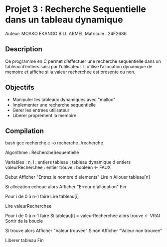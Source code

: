 # Projet 3 : Recherche Sequentielle dans un tableau dynamique

 Auteur: MOAKO EKANGO BILL ARMEL 
 Matricule : 24F2686
 
## Description
Ce programme en C permet d’effectuer une recherche sequentielle dans un tableau d’entiers saisi par l’utilisateur. Il utilise l’allocation dynamique de memoire et affiche si la valeur recherchee est presente ou non.

##  Objectifs
- Manipuler les tableaux dynamiques avec "malloc"
- Implementer une recherche sequentielle
- Gerer les entrees utilisateur
- Liberer proprement la memoire

## Compilation
bash
gcc recherche.c -o recherche
./recherche


Algorithme : RechercheSequentielle

Variables :
  n, i : entiers
  tableau : tableau dynamique d'entiers
  valeurRecherchee : entier
  trouve : booleen ← FAUX

Debut
  Afficher "Entrez le nombre d'elements"
  Lire n
  Allouer tableau[n]

  Si allocation echoue alors
    Afficher "Erreur d'allocation"
    Fin

  Pour i de 0 à n-1 faire
    Lire tableau[i]

  Lire valeurRecherchee

  Pour i de 0 à n-1 faire
    Si tableau[i] = valeurRecherchee alors
      trouve ← VRAI
      Sortir de la boucle

  Si trouve alors
    Afficher "Valeur trouvee"
  Sinon
    Afficher "Valeur non trouvee"

  Liberer tableau
Fin
